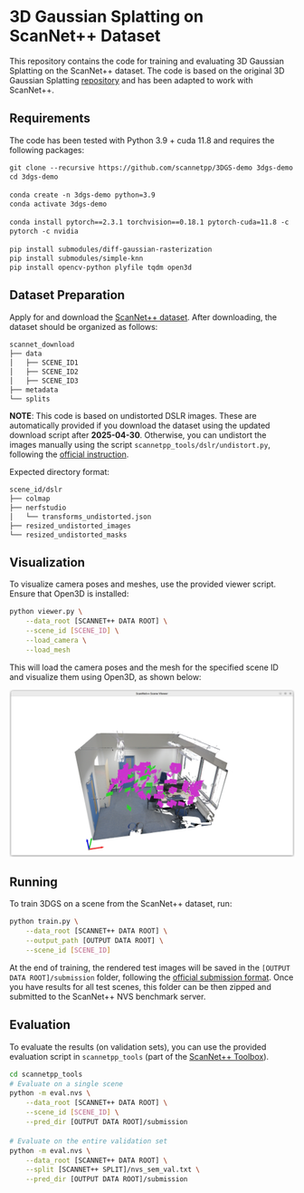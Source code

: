 # 3D Gaussian Splatting on ScanNet++ Dataset
This repository contains the code for training and evaluating 3D Gaussian Splatting on the ScanNet++ dataset. The code is based on the original 3D Gaussian Splatting [repository](https://github.com/graphdeco-inria/gaussian-splatting) and has been adapted to work with ScanNet++.

## Requirements
The code has been tested with Python 3.9 + cuda 11.8 and requires the following packages:
```
git clone --recursive https://github.com/scannetpp/3DGS-demo 3dgs-demo
cd 3dgs-demo

conda create -n 3dgs-demo python=3.9
conda activate 3dgs-demo

conda install pytorch==2.3.1 torchvision==0.18.1 pytorch-cuda=11.8 -c pytorch -c nvidia

pip install submodules/diff-gaussian-rasterization
pip install submodules/simple-knn
pip install opencv-python plyfile tqdm open3d
```


## Dataset Preparation
Apply for and download the [ScanNet++ dataset](https://kaldir.vc.in.tum.de/scannetpp/). After downloading, the dataset should be organized as follows:
```
scannet_download
├── data
│   ├── SCENE_ID1
│   ├── SCENE_ID2
│   ├── SCENE_ID3
├── metadata
└── splits
```
**NOTE**: This code is based on undistorted DSLR images. These are automatically provided if you download the dataset using the updated download script after **2025-04-30**. Otherwise, you can undistort the images manually using the script `scannetpp_tools/dslr/undistort.py`, following the [official instruction](https://github.com/scannetpp/scannetpp?tab=readme-ov-file#undistortion-convert-fisheye-images-to-pinhole-with-opencv).

Expected directory format:
```
scene_id/dslr
├── colmap
├── nerfstudio
│   └── transforms_undistorted.json
├── resized_undistorted_images
└── resized_undistorted_masks
```

## Visualization

To visualize camera poses and meshes, use the provided viewer script. Ensure that Open3D is installed:
```sh
python viewer.py \
    --data_root [SCANNET++ DATA ROOT] \
    --scene_id [SCENE_ID] \
    --load_camera \
    --load_mesh
```

This will load the camera poses and the mesh for the specified scene ID and visualize them using Open3D, as shown below:

![visualization](assets/viewer_example1.png)


## Running
To train 3DGS on a scene from the ScanNet++ dataset, run:

```sh
python train.py \
    --data_root [SCANNET++ DATA ROOT] \
    --output_path [OUTPUT DATA ROOT] \
    --scene_id [SCENE_ID]
```

At the end of training, the rendered test images will be saved in the `[OUTPUT DATA ROOT]/submission` folder, following the [official submission format](https://kaldir.vc.in.tum.de/scannetpp/benchmark/docs). Once you have results for all test scenes, this folder can be then zipped and submitted to the ScanNet++ NVS benchmark server.


## Evaluation
To evaluate the results (on validation sets), you can use the provided evaluation script in `scannetpp_tools` (part of the [ScanNet++ Toolbox](https://github.com/scannetpp/scannetpp?tab=readme-ov-file#novel-view-synthesis-evaluation-dslr)).
```sh
cd scannetpp_tools
# Evaluate on a single scene
python -m eval.nvs \
    --data_root [SCANNET++ DATA ROOT] \
    --scene_id [SCENE_ID] \
    --pred_dir [OUTPUT DATA ROOT]/submission

# Evaluate on the entire validation set
python -m eval.nvs \
    --data_root [SCANNET++ DATA ROOT] \
    --split [SCANNET++ SPLIT]/nvs_sem_val.txt \
    --pred_dir [OUTPUT DATA ROOT]/submission
```